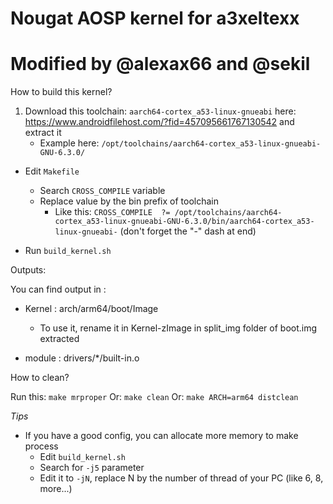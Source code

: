 # Nougat AOSP kernel for a3xeltexx
# Modified by @alexax66 and @sekil
How to build this kernel?

1. Download this toolchain: `aarch64-cortex_a53-linux-gnueabi` here: https://www.androidfilehost.com/?fid=457095661767130542 and extract it
	- Example here: `/opt/toolchains/aarch64-cortex_a53-linux-gnueabi-GNU-6.3.0/`
	
- Edit `Makefile`
	- Search `CROSS_COMPILE` variable
	- Replace value by the bin prefix of toolchain
		- Like this: 
		`CROSS_COMPILE	?= /opt/toolchains/aarch64-cortex_a53-linux-gnueabi-GNU-6.3.0/bin/aarch64-cortex_a53-linux-gnueabi-` 
		(don't forget the "-" dash at end)
		
- Run `build_kernel.sh`

Outputs: 

You can find output in :
- Kernel : arch/arm64/boot/Image
	- To use it, rename it in Kernel-zImage in split_img folder of boot.img extracted
	
- module : drivers/*/built-in.o

How to clean?

Run this: `make mrproper`
Or: `make clean`
Or: `make ARCH=arm64 distclean`

_Tips_

- If you have a good config, you can allocate more memory to make process
	- Edit `build_kernel.sh`
	- Search for `-j5` parameter
	- Edit it to `-jN`, replace N by the number of thread of your PC (like 6, 8, more...)
